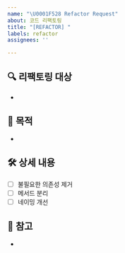 ```yaml
---
name: "\U0001F528 Refactor Request"
about: 코드 리팩토링
title: "[REFACTOR] "
labels: refactor
assignees: ''

---
```


## 🔍 리팩토링 대상
<!-- 어떤 모듈/클래스/메서드인지 -->
- 

## 🎯 목적
<!-- 리팩토링이 필요한 이유 (가독성, 유지보수성, 성능 개선 등) -->
- 

## 🛠 상세 내용
- [ ] 불필요한 의존성 제거
- [ ] 메서드 분리
- [ ] 네이밍 개선

## 📌 참고
-
